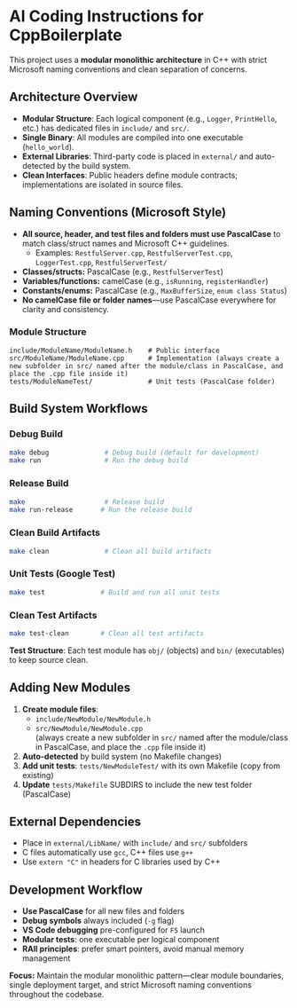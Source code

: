 
# AI Coding Instructions for CppBoilerplate

This project uses a **modular monolithic architecture** in C++ with strict Microsoft naming conventions and clean separation of concerns.

## Architecture Overview

- **Modular Structure**: Each logical component (e.g., `Logger`, `PrintHello`, etc.) has dedicated files in `include/` and `src/`.
- **Single Binary**: All modules are compiled into one executable (`hello_world`).
- **External Libraries**: Third-party code is placed in `external/` and auto-detected by the build system.
- **Clean Interfaces**: Public headers define module contracts; implementations are isolated in source files.

## Naming Conventions (Microsoft Style)

- **All source, header, and test files and folders must use PascalCase** to match class/struct names and Microsoft C++ guidelines.
  - Examples: `RestfulServer.cpp`, `RestfulServerTest.cpp`, `LoggerTest.cpp`, `RestfulServerTest/`
- **Classes/structs:** PascalCase (e.g., `RestfulServerTest`)
- **Variables/functions:** camelCase (e.g., `isRunning`, `registerHandler`)
- **Constants/enums:** PascalCase (e.g., `MaxBufferSize`, `enum class Status`)
- **No camelCase file or folder names**—use PascalCase everywhere for clarity and consistency.

### Module Structure
```
include/ModuleName/ModuleName.h    # Public interface
src/ModuleName/ModuleName.cpp      # Implementation (always create a new subfolder in src/ named after the module/class in PascalCase, and place the .cpp file inside it)
tests/ModuleNameTest/              # Unit tests (PascalCase folder)
```

## Build System Workflows

### Debug Build
```bash
make debug              # Debug build (default for development)
make run                # Run the debug build
```
### Release Build
```bash
make                    # Release build
make run-release       # Run the release build
```

### Clean Build Artifacts
```bash
make clean              # Clean all build artifacts
```

### Unit Tests (Google Test)
```bash
make test              # Build and run all unit tests
```

### Clean Test Artifacts
```bash
make test-clean        # Clean all test artifacts
```

**Test Structure**: Each test module has `obj/` (objects) and `bin/` (executables) to keep source clean.

## Adding New Modules

1. **Create module files**: 
   - `include/NewModule/NewModule.h`
   - `src/NewModule/NewModule.cpp`  
     (always create a new subfolder in `src/` named after the module/class in PascalCase, and place the `.cpp` file inside it)
2. **Auto-detected** by build system (no Makefile changes)
3. **Add unit tests**: `tests/NewModuleTest/` with its own Makefile (copy from existing)
4. **Update** `tests/Makefile` SUBDIRS to include the new test folder (PascalCase)

## External Dependencies

- Place in `external/LibName/` with `include/` and `src/` subfolders
- C files automatically use `gcc`, C++ files use `g++`
- Use `extern "C"` in headers for C libraries used by C++

## Development Workflow

- **Use PascalCase** for all new files and folders
- **Debug symbols** always included (`-g` flag)
- **VS Code debugging** pre-configured for `F5` launch
- **Modular tests**: one executable per logical component
- **RAII principles**: prefer smart pointers, avoid manual memory management

**Focus:** Maintain the modular monolithic pattern—clear module boundaries, single deployment target, and strict Microsoft naming conventions throughout the codebase.
